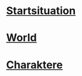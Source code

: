 # [Startsituation](Startsituation.md)

# [World](World/Antara.md)

# [Charaktere](Charakter/Eleonora.md)
